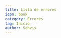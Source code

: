 ```yaml
---
title: Lista de errores
icon: book
category: Errores
tag: Inicio
author: Schvis
---
```


<AutoCatalog />
